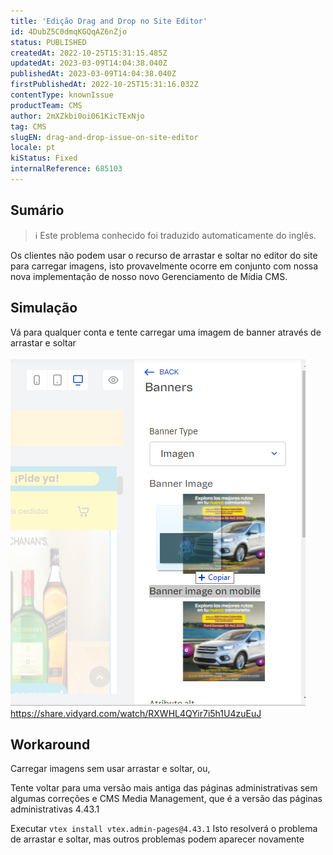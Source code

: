 ```yaml
---
title: 'Edição Drag and Drop no Site Editor'
id: 4DubZ5C0dmqKGQqAZ6nZjo
status: PUBLISHED
createdAt: 2022-10-25T15:31:15.485Z
updatedAt: 2023-03-09T14:04:38.040Z
publishedAt: 2023-03-09T14:04:38.040Z
firstPublishedAt: 2022-10-25T15:31:16.032Z
contentType: knownIssue
productTeam: CMS
author: 2mXZkbi0oi061KicTExNjo
tag: CMS
slugEN: drag-and-drop-issue-on-site-editor
locale: pt
kiStatus: Fixed
internalReference: 685103
---
```


## Sumário

>ℹ️ Este problema conhecido foi traduzido automaticamente do inglês.


Os clientes não podem usar o recurso de arrastar e soltar no editor do site para carregar imagens, isto provavelmente ocorre em conjunto com nossa nova implementação de nosso novo Gerenciamento de Mídia CMS.


##

## Simulação



Vá para qualquer conta e tente carregar uma imagem de banner através de arrastar e soltar

 ![](https://raw.githubusercontent.com/vtexdocs/known-issues/refs/heads/main/docs/pt/known-issues/CMS/edicao-drag-and-drop-no-site-editor_1.png)
https://share.vidyard.com/watch/RXWHL4QYir7i5h1U4zuEuJ


##

## Workaround


Carregar imagens sem usar arrastar e soltar, ou,

Tente voltar para uma versão mais antiga das páginas administrativas sem algumas correções e CMS Media Management, que é a versão das páginas administrativas 4.43.1

Executar `vtex install vtex.admin-pages@4.43.1`
Isto resolverá o problema de arrastar e soltar, mas outros problemas podem aparecer novamente

